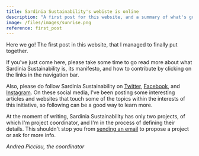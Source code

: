 ```yaml
---
title: Sardinia Sustainability's webiste is online 
description: "A first post for this website, and a summary of what's going on." 
image: /files/images/sunrise.png 
reference: first_post
---
```


Here we go! The first post in this website, that I managed to finally put
together. 

If you've just come here, please take some time to go read more about what
Sardinia Sustainability is, its manifesto, and how to contribute by clicking on
the links in the navigation bar.

Also, please do follow Sardinia Sustainability on
[Twitter](https://twitter.com/sardiniasust),
[Facebook](https://facebook.com/sardiniasustainability), and
[Instagram](https://instagram.com/sardiniasustainability). On these social
media, I've been posting some interesting articles and websites that touch some
of the topics within the interests of this initiative, so following can be a
good way to learn more.

At the moment of writing, Sardinia Sustainability has only two projects, of
which I'm project coordinator, and I'm in the process of defining their details.
This shouldn't stop you from [sending an
email](mailto:sardiniasustainability@mail.com) to propose a project or ask for
more info.

*Andrea Picciau, the coordinator*